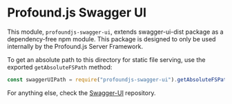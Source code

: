 # Profound.js Swagger UI

This module, `profoundjs-swagger-ui`, extends swagger-ui-dist package as a dependency-free npm module.
This package is designed to only be used internally by the Profound.js Server Framework.

To get an absolute path to this directory for static file serving, use the exported `getAbsoluteFSPath` method:

```javascript
const swaggerUIPath = require("profoundjs-swagger-ui").getAbsoluteFSPath()

```

For anything else, check the [Swagger-UI](https://github.com/swagger-api/swagger-ui) repository.
